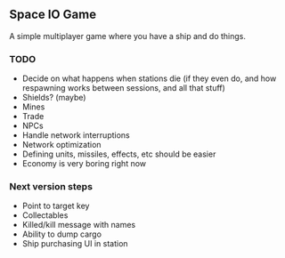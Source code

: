 ## Space IO Game

A simple multiplayer game where you have a ship and do things.

### TODO

- Decide on what happens when stations die (if they even do, and how respawning works between sessions, and all that stuff)
- Shields? (maybe)
- Mines
- Trade
- NPCs
- Handle network interruptions
- Network optimization
- Defining units, missiles, effects, etc should be easier
- Economy is very boring right now

### Next version steps

- Point to target key
- Collectables
- Killed/kill message with names
- Ability to dump cargo
- Ship purchasing UI in station
